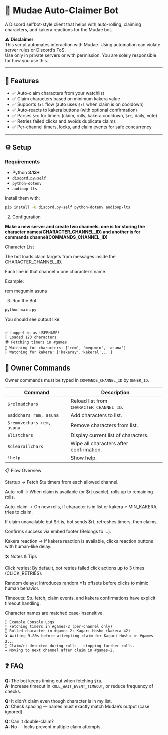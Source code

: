 # 🎲 Mudae Auto-Claimer Bot

A Discord selfbot-style client that helps with auto-rolling, claiming characters, and kakera reactions for the Mudae bot.

⚠️ **Disclaimer**  
This script automates interaction with Mudae. Using automation can violate server rules or Discord’s ToS.  
Use only in private servers or with permission. You are solely responsible for how you use this.

---

## 🚀 Features
- ✅ Auto-claim characters from your watchlist  
- ✅ Claim characters based on minimum kakera value  
- ✅ Supports `$rt` flow (auto uses `$rt` when claim is on cooldown)  
- ✅ Auto-reacts to kakera buttons (with optional confirmation)  
- ✅ Parses `$tu` for timers (claim, rolls, kakera cooldown, `$rt`, daily, vote)  
- ✅ Retries failed clicks and avoids duplicate claims  
- ✅ Per-channel timers, locks, and claim events for safe concurrency  

---

## ⚙️ Setup

### Requirements
- Python **3.13+**
- [`discord.py-self`](https://pypi.org/project/discord.py-self/)  
- `python-dotenv`  
- `audioop-lts`  

Install them with:

```bash
pip install -U discord.py-self python-dotenv audioop-lts
```


2. Configuration

**Make a new server and create two channels. one is for storing the character names(CHARACTER_CHANNEL_ID) and another is for commands channel(COMMANDS_CHANNEL_ID)**

Character List

The bot loads claim targets from messages inside the CHARACTER_CHANNEL_ID.

Each line in that channel = one character’s name.

Example:

rem
megumin
asuna

3. Run the Bot
```bash
python main.py
```


You should see output like:
```

✅ Logged in as USERNAME!
📜 Loaded 123 characters
🌍 Fetching timers in #games
🎯 Watching for characters: ['rem', 'megumin', 'asuna']
💠 Watching for kakera: ['kakeray','kakeral',...]
```

## 🔑 Owner Commands

Owner commands must be typed in `COMMANDS_CHANNEL_ID` by `OWNER_ID`.

| Command            | Description                                  |
|--------------------|----------------------------------------------|
| `$reloadchars`     | Reload list from `CHARACTER_CHANNEL_ID`.     |
| `$addchars rem, asuna` | Add characters to list.                 |
| `$removechars rem, asuna` | Remove characters from list.         |
| `$listchars`       | Display current list of characters.          |
| `$clearallchars`   | Wipe all characters after confirmation.      |
| `!help`            | Show help.                                   |


📋 Flow Overview

Startup → Fetch $tu timers from each allowed channel.

Auto-roll → When claim is available (or $rt usable), rolls up to remaining rolls.

Auto-claim → On new rolls, if character is in list or kakera ≥ MIN_KAKERA, tries to claim.

If claim unavailable but $rt is, bot sends $rt, refreshes timers, then claims.

Confirms success via embed footer (Belongs to ...).

Kakera reaction → If kakera reaction is available, clicks reaction buttons with human-like delay.

🛠️ Notes & Tips

Click retries: By default, bot retries failed click actions up to 3 times (CLICK_RETRIES).

Random delays: Introduces random ±1s offsets before clicks to mimic human behavior.

Timeouts: $tu fetch, claim events, and kakera confirmations have explicit timeout handling.

Character names are matched case-insensitive.
```
🧩 Example Console Logs
📡 Fetching timers in #games-2 (per-channel only)
🎲 Rolled character in #games-2: Kagari Hosho (kakera 42)
⏳ Waiting 9.80s before attempting claim for Kagari Hosho in #games-2...
🛑 Claim/rt detected during rolls — stopping further rolls.
➡ Moving to next channel after claim in #games-2.
```

## ❓ FAQ

**Q:** The bot keeps timing out when fetching `$tu`.  
**A:** Increase timeout in `ROLL_WAIT_EVENT_TIMEOUT`, or reduce frequency of checks.  

**Q:** It didn’t claim even though character is in my list.  
**A:** Check spacing — names must exactly match Mudae’s output (case ignored).  

**Q:** Can it double-claim?  
**A:** No — locks prevent multiple claim attempts.  
